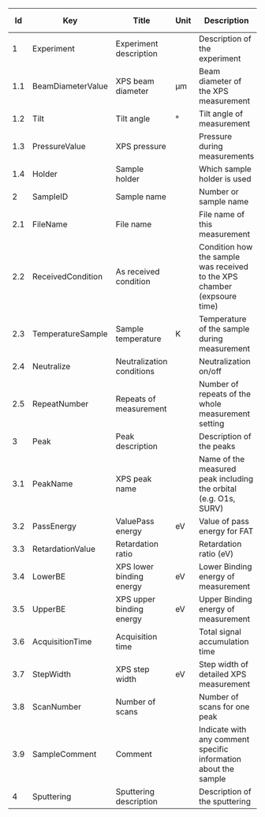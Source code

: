 |Id  |  Key                  | Title                 |Unit | Description                                               | Type    | Occ | Allowed values |
|---- | -------------------   | ----------------------| ---- | ----------------------------------------------------------| ------- | -------- | ------------- |
| 1 | Experiment | Experiment description|  | Description of the experiment| | 1|  |
| 1.1 | BeamDiameterValue  | XPS beam diameter  | µm | Beam diameter of the XPS measurement  | number | 1 |  |
| 1.2 | Tilt      | Tilt angle    |  °  | Tilt angle of measurement    | number | 1 |  |
| 1.3 | PressureValue   | XPS pressure    |  | Pressure during measurements    | string | 1 |  |
| 1.4 | Holder     | Sample holder   |  | Which sample holder is used    | string | 1 |  |
| 2 | SampleID | Sample name |  | Number or sample name | string | 1 |  |
| 2.1 | FileName | File name |  | File name of this measurement | string | 1 |  |
| 2.2 | ReceivedCondition | As received condition |  | Condition how the sample was received to the XPS chamber (expsoure time) | string | 1 |  |
| 2.3 | TemperatureSample | Sample temperature | K | Temperature of the sample during measurement | number | 1 |  |
| 2.4 | Neutralize | Neutralization conditions |  | Neutralization on/off | boolean | 1 |  |
| 2.5 | RepeatNumber | Repeats of measurement |  | Number of repeats of the whole measurement setting | number | 0 |  |
| 3 | Peak | Peak description| | Description of the peaks | | 1-n |  |
| 3.1 | PeakName | XPS peak name |  | Name of the measured peak including the orbital (e.g. O1s, SURV) | string | 1 |  |
| 3.2 | PassEnergy | ValuePass energy |  eV | Value of pass energy for FAT | number | 1 |  |
| 3.3 | RetardationValue | Retardation ratio |  | Retardation ratio (eV) | number | 1 |  |
| 3.4 | LowerBE | XPS lower binding energy | eV | Lower Binding energy of measurement  | number | 1 |  |
| 3.5 | UpperBE | XPS upper binding energy | eV | Upper Binding energy of measurement  | number | 1 |  |
| 3.6 | AcquisitionTime | Acquisition time |  | Total signal accumulation time | number | 1 |  |
| 3.7 | StepWidth | XPS step width  | eV | Step width of detailed XPS measurement  | number | 1 |  |
| 3.8 | ScanNumber | Number of scans |  | Number of scans for one peak | number | 1 |  |
| 3.9 | SampleComment | Comment |  | Indicate with any comment specific information about the sample | string | 1 |  |
| 4 | Sputtering | Sputtering description| | Description of the sputtering | string| 0|  |
